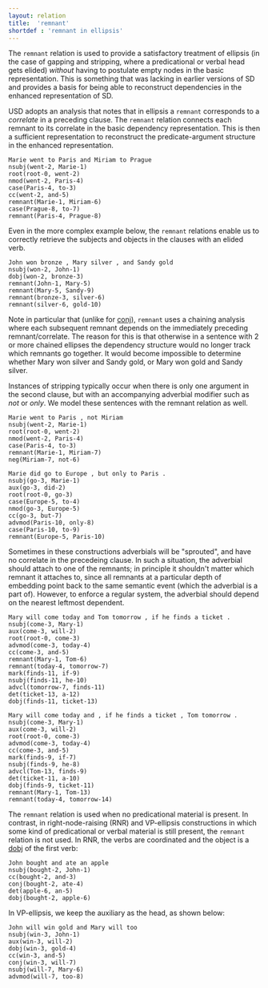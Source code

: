 ```yaml
---
layout: relation
title:  'remnant'
shortdef : 'remnant in ellipsis'
---
```


The `remnant` relation is used to provide a satisfactory treatment of ellipsis (in
the case of gapping and stripping, where a predicational or verbal
head gets elided) *without* having to postulate empty nodes in the basic representation. This is something that was lacking in earlier versions
of SD and provides a basis for being able to reconstruct dependencies
in the enhanced representation of SD. 

USD adopts an analysis that notes that in ellipsis a `remnant` corresponds to a *correlate* in a preceding clause. The `remnant` relation connects each remnant to its correlate in the basic dependency representation. This is then a sufficient representation to reconstruct the predicate-argument structure in the enhanced representation.

~~~ sdparse
Marie went to Paris and Miriam to Prague
nsubj(went-2, Marie-1)
root(root-0, went-2)
nmod(went-2, Paris-4)
case(Paris-4, to-3)
cc(went-2, and-5)
remnant(Marie-1, Miriam-6)
case(Prague-8, to-7)
remnant(Paris-4, Prague-8)
~~~

Even in the more complex example below, the `remnant`
relations enable us to correctly retrieve the subjects and objects in
the clauses with an elided verb.

~~~ sdparse
John won bronze , Mary silver , and Sandy gold
nsubj(won-2, John-1)
dobj(won-2, bronze-3)
remnant(John-1, Mary-5)
remnant(Mary-5, Sandy-9)
remnant(bronze-3, silver-6)
remnant(silver-6, gold-10)
~~~

Note in particular that (unlike for [conj]()), `remnant` uses a chaining analysis where each subsequent remnant depends on the immediately preceding remnant/correlate. The reason for this is that otherwise in a sentence with 2 or more chained ellipses the dependency structure would no longer track which remnants go together. It would become impossible to determine whether Mary won silver and Sandy gold, or Mary won gold and Sandy silver.

Instances of stripping typically occur when there is only one argument in the second clause, but with an accompanying adverbial modifier such as *not* or *only*. We model these sentences with the remnant relation as well.

~~~ sdparse
Marie went to Paris , not Miriam
nsubj(went-2, Marie-1)
root(root-0, went-2)
nmod(went-2, Paris-4)
case(Paris-4, to-3)
remnant(Marie-1, Miriam-7)
neg(Miriam-7, not-6)
~~~

~~~ sdparse
Marie did go to Europe , but only to Paris .
nsubj(go-3, Marie-1)
aux(go-3, did-2)
root(root-0, go-3)
case(Europe-5, to-4)
nmod(go-3, Europe-5)
cc(go-3, but-7)
advmod(Paris-10, only-8)
case(Paris-10, to-9)
remnant(Europe-5, Paris-10)
~~~

Sometimes in these constructions adverbials will be "sprouted", and have no correlate in the precedeing clause. In such a situation, the adverbial should attach to one of the remnants; in principle it shouldn't matter which remnant it attaches to, since all remnants at a particular depth of embedding point back to the same semantic event (which the adverbial is a part of). However, to enforce a regular system, the adverbial should depend on the nearest leftmost dependent. 

~~~ sdparse
Mary will come today and Tom tomorrow , if he finds a ticket .
nsubj(come-3, Mary-1)
aux(come-3, will-2)
root(root-0, come-3)
advmod(come-3, today-4)
cc(come-3, and-5)
remnant(Mary-1, Tom-6)
remnant(today-4, tomorrow-7)
mark(finds-11, if-9)
nsubj(finds-11, he-10)
advcl(tomorrow-7, finds-11)
det(ticket-13, a-12)
dobj(finds-11, ticket-13)
~~~

~~~ sdparse
Mary will come today and , if he finds a ticket , Tom tomorrow .
nsubj(come-3, Mary-1)
aux(come-3, will-2)
root(root-0, come-3)
advmod(come-3, today-4)
cc(come-3, and-5)
mark(finds-9, if-7)
nsubj(finds-9, he-8)
advcl(Tom-13, finds-9)
det(ticket-11, a-10)
dobj(finds-9, ticket-11)
remnant(Mary-1, Tom-13)
remnant(today-4, tomorrow-14)
~~~

The `remnant` relation is used when no predicational material is present. In contrast, in right-node-raising (RNR) and VP-ellipsis constructions in which some kind of predicational or verbal material is still present, the `remnant` relation is not used. In RNR, the verbs are coordinated and the object is a [dobj]() of the first verb:

~~~ sdparse
John bought and ate an apple
nsubj(bought-2, John-1)
cc(bought-2, and-3)
conj(bought-2, ate-4)
det(apple-6, an-5)
dobj(bought-2, apple-6)
~~~

In VP-ellipsis, we keep the auxiliary as the head, as shown below:

~~~ sdparse
John will win gold and Mary will too
nsubj(win-3, John-1)
aux(win-3, will-2)
dobj(win-3, gold-4)
cc(win-3, and-5)
conj(win-3, will-7)
nsubj(will-7, Mary-6)
advmod(will-7, too-8)
~~~
